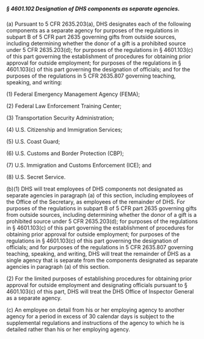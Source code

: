 ##### § 4601.102 Designation of DHS components as separate agencies. #####

(a) Pursuant to 5 CFR 2635.203(a), DHS designates each of the following components as a separate agency for purposes of the regulations in subpart B of 5 CFR part 2635 governing gifts from outside sources, including determining whether the donor of a gift is a prohibited source under 5 CFR 2635.203(d); for purposes of the regulations in § 4601.103(c) of this part governing the establishment of procedures for obtaining prior approval for outside employment; for purposes of the regulations in § 4601.103(c) of this part governing the designation of officials; and for the purposes of the regulations in 5 CFR 2635.807 governing teaching, speaking, and writing:

(1) Federal Emergency Management Agency (FEMA);

(2) Federal Law Enforcement Training Center;

(3) Transportation Security Administration;

(4) U.S. Citizenship and Immigration Services;

(5) U.S. Coast Guard;

(6) U.S. Customs and Border Protection (CBP);

(7) U.S. Immigration and Customs Enforcement (ICE); and

(8) U.S. Secret Service.

(b)(1) DHS will treat employees of DHS components not designated as separate agencies in paragraph (a) of this section, including employees of the Office of the Secretary, as employees of the remainder of DHS. For purposes of the regulations in subpart B of 5 CFR part 2635 governing gifts from outside sources, including determining whether the donor of a gift is a prohibited source under 5 CFR 2635.203(d); for purposes of the regulations in § 4601.103(c) of this part governing the establishment of procedures for obtaining prior approval for outside employment; for purposes of the regulations in § 4601.103(c) of this part governing the designation of officials; and for purposes of the regulations in 5 CFR 2635.807 governing teaching, speaking, and writing, DHS will treat the remainder of DHS as a single agency that is separate from the components designated as separate agencies in paragraph (a) of this section.

(2) For the limited purposes of establishing procedures for obtaining prior approval for outside employment and designating officials pursuant to § 4601.103(c) of this part, DHS will treat the DHS Office of Inspector General as a separate agency.

(c) An employee on detail from his or her employing agency to another agency for a period in excess of 30 calendar days is subject to the supplemental regulations and instructions of the agency to which he is detailed rather than his or her employing agency.